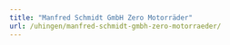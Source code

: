 ```yaml
---
title: "Manfred Schmidt GmbH Zero Motorräder"
url: /uhingen/manfred-schmidt-gmbh-zero-motorraeder/
---
```


